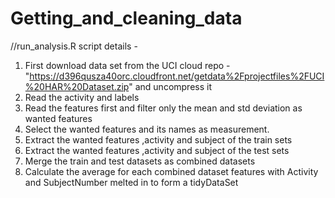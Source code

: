 # Getting_and_cleaning_data
//run_analysis.R script details - 
1. First download data set from the UCI cloud repo -
   "https://d396qusza40orc.cloudfront.net/getdata%2Fprojectfiles%2FUCI%20HAR%20Dataset.zip"
   and uncompress it
2. Read the activity  and labels  
3. Read the features first and filter  only the mean and std deviation as wanted features 
4. Select the wanted features and its names as measurement.
5. Extract the wanted features ,activity and subject of the train sets
6. Extract the wanted features ,activity and subject of the test sets
7. Merge the train and test datasets as combined datasets
8. Calculate the average for each combined dataset features with Activity and SubjectNumber melted in to form a tidyDataSet
